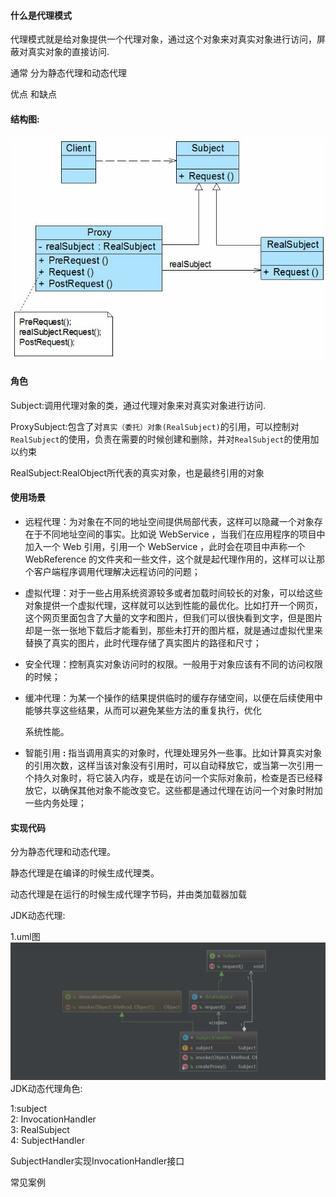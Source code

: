 #### 什么是代理模式

代理模式就是给对象提供一个代理对象，通过这个对象来对真实对象进行访问，屏蔽对真实对象的直接访问.

通常 分为静态代理和动态代理

优点 和缺点

#### 结构图:

#### ![](/assets/proxy.png)



#### 角色

Subject:调用代理对象的类，通过代理对象来对真实对象进行访问.

ProxySubject:包含了对`真实（委托）对象(RealSubject)`的引用，可以控制对`RealSubject`的使用，负责在需要的时候创建和删除，并对`RealSubject`的使用加以约束

RealSubject:RealObject所代表的真实对象，也是最终引用的对象

#### 使用场景 

* 远程代理：为对象在不同的地址空间提供局部代表，这样可以隐藏一个对象存在于不同地址空间的事实。比如说 
  WebService
  ，当我们在应用程序的项目中加入一个 
  Web
   引用，引用一个 
  WebService
  ，此时会在项目中声称一个 
  WebReference
   的文件夹和一些文件，这个就是起代理作用的，这样可以让那个客户端程序调用代理解决远程访问的问题；
* 虚拟代理：对于一些占用系统资源较多或者加载时间较长的对象，可以给这些对象提供一个虚拟代理，这样就可以达到性能的最优化。比如打开一个网页，这个网页里面包含了大量的文字和图片，但我们可以很快看到文字，但是图片却是一张一张地下载后才能看到，那些未打开的图片框，就是通过虚拟代里来替换了真实的图片，此时代理存储了真实图片的路径和尺寸；
* 安全代理：控制真实对象访问时的权限。一般用于对象应该有不同的访问权限的时候；
* 缓冲代理：为某一个操作的结果提供临时的缓存存储空间，以便在后续使用中能够共享这些结果，从而可以避免某些方法的重复执行，优化
 
   系统性能。
* 智能引用
  **:**
  指当调用真实的对象时，代理处理另外一些事。比如计算真实对象的引用次数，这样当该对象没有引用时，可以自动释放它，或当第一次引用一个持久对象时，将它装入内存，或是在访问一个实际对象前，检查是否已经释放它，以确保其他对象不能改变它。这些都是通过代理在访问一个对象时附加一些内务处理；

#### 实现代码

分为静态代理和动态代理。

静态代理是在编译的时候生成代理类。

动态代理是在运行的时候生成代理字节码，并由类加载器加载

JDK动态代理:

   1.uml图 ![](/assets/dymaicproxy.png)JDK动态代理角色:

   1:subject  
   2: InvocationHandler  
   3: RealSubject  
   4: SubjectHandler

SubjectHandler实现InvocationHandler接口

常见案例

